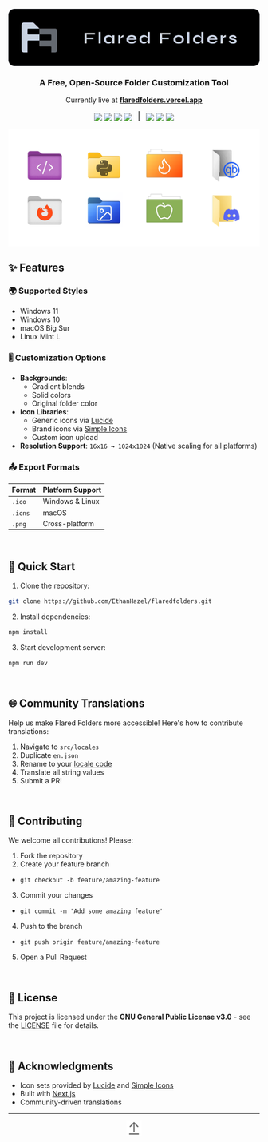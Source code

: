 <p align="center"><img src="/.github/images/logo.png" align="center" /></p>

<h3 align="center">A Free, Open-Source Folder Customization Tool</h3>
<p align="center">Currently live at <b><a href="https://flaredfolders.vercel.app/">flaredfolders.vercel.app</b></a></p>

<p align="center">
  <img src="https://img.shields.io/badge/JavaScript-F7DF1E?logo=javascript&logoColor=000" />
  <img src="https://img.shields.io/badge/CSS-1572B6?logo=css3&logoColor=fff" />
  <img src="https://img.shields.io/badge/Next.js-black?logo=next.js&logoColor=white" />
  <img src="https://img.shields.io/badge/Vercel-%23000000.svg?logo=vercel&logoColor=white" />
  <img src="/.github/images/sep.png" />
  <img src="https://img.shields.io/badge/License-GPLv3-blue.svg" />
  <img src="https://img.shields.io/github/languages/code-size/EthanHazel/flaredfolders" />
  <img src="https://img.shields.io/github/stars/EthanHazel%2Fflaredfolders" />
</p>

<img src="/.github/images/showcase.png" align="center" />

## ✨ Features

### 🌍 Supported Styles

- Windows 11
- Windows 10
- macOS Big Sur
- Linux Mint L

### 🎚️ Customization Options

- **Backgrounds**:
  - Gradient blends
  - Solid colors
  - Original folder color
- **Icon Libraries**:
  - Generic icons via [Lucide](https://lucide.dev)
  - Brand icons via [Simple Icons](https://simpleicons.org/)
  - Custom icon upload
- **Resolution Support**:
  `16x16 → 1024x1024` (Native scaling for all platforms)

### 📤 Export Formats

| Format  | Platform Support |
| ------- | ---------------- |
| `.ico`  | Windows & Linux  |
| `.icns` | macOS            |
| `.png`  | Cross-platform   |

<br />

## 🚀 Quick Start

1. Clone the repository:

```bash
git clone https://github.com/EthanHazel/flaredfolders.git
```

2. Install dependencies:

```bash
npm install
```

3. Start development server:

```bash
npm run dev
```

<br />

## 🌐 Community Translations

Help us make Flared Folders more accessible! Here's how to contribute translations:

1. Navigate to `src/locales`
2. Duplicate `en.json`
3. Rename to your [locale code](https://www.localeplanet.com/icu/)
4. Translate all string values
5. Submit a PR!

<br />

## 🤝 Contributing

We welcome all contributions! Please:

1. Fork the repository
2. Create your feature branch

- `git checkout -b feature/amazing-feature`

3. Commit your changes

- `git commit -m 'Add some amazing feature'`

4. Push to the branch

- `git push origin feature/amazing-feature`

5. Open a Pull Request

<br />

## 📄 License

This project is licensed under the **GNU General Public License v3.0** - see the [LICENSE](https://www.gnu.org/licenses/gpl-3.0.en.html) file for details.

<br />

## 🙏 Acknowledgments

- Icon sets provided by [Lucide](https://lucide.dev) and [Simple Icons](https://simpleicons.org/)
- Built with [Next.js](https://nextjs.org/)
- Community-driven translations

---

<p align="center">
  <a href="#">
    <img src="/.github/images/back-to-top.svg" align="center" width="30" />
  </a>
</p>
